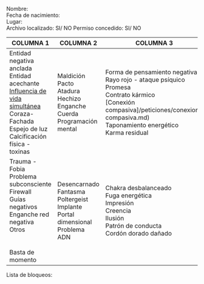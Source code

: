 Nombre:<br>
Fecha de nacimiento:<br>
Lugar:<br>
Archivo localizado: SI/ NO
Permiso concedido: SI/ NO

| COLUMNA 1                                                                                                                                           | COLUMNA 2                                                                                 | COLUMNA 3                                                                                                                                                      |
|-----------------------------------------------------------------------------------------------------------------------------------------------------|-------------------------------------------------------------------------------------------|----------------------------------------------------------------------------------------------------------------------------------------------------------------|
| Entidad negativa anclada<br>Entidad acechante<br>[Influencia de vida simultánea](/peticiones/vida-simultanea.md)<br>Coraza-Fachada<br>Espejo de luz<br>Calcificación física - toxinas | Maldición<br>Pacto<br>Atadura<br>Hechizo<br>Enganche<br>Cuerda<br>Programación mental     | Forma de pensamiento negativa<br>Rayo rojo - ataque psíquico<br>Promesa<br>Contrato kármico<br>[Conexión compasiva]/peticiones/conexion-compasiva.md)<br>Taponamiento energético<br>Karma residual |
| Trauma - Fobia<br>Problema subconsciente<br>Firewall<br>Guías negativos<br>Enganche red negativa<br>Otros<br><br><br>Basta de momento               | Desencarnado<br>Fantasma<br>Poltergeist<br>Implante<br>Portal dimensional<br>Problema ADN | Chakra desbalanceado<br>Fuga energética<br>Impresión<br>Creencia<br>Ilusión<br>Patrón de conducta<br>Cordón dorado dañado                                      |                                   |


Lista de bloqueos:

